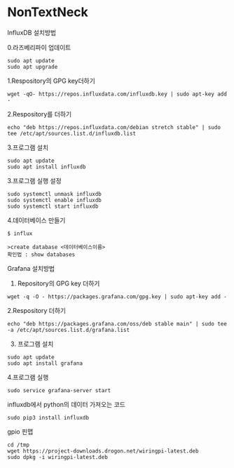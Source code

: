 # NonTextNeck


InfluxDB 설치방법

  0.라즈베리파이 업데이트
  ```
  sudo apt update
  sudo apt upgrade
  ```
  1.Respository의 GPG key더하기
  ```
  wget -qO- https://repos.influxdata.com/influxdb.key | sudo apt-key add -
  ```
  2.Respository를 더하기
  ```
  echo "deb https://repos.influxdata.com/debian stretch stable" | sudo tee /etc/apt/sources.list.d/influxdb.list
  ```
  3.프로그램 설치
  ```
  sudo apt update
sudo apt install influxdb
```
  3.프로그램 실행 설정
  ```
  sudo systemctl unmask influxdb
sudo systemctl enable influxdb
sudo systemctl start influxdb
```
  4.데이터베이스 만들기
  ```
  $ influx

>create database <데이터베이스이름>
  확인법 : show databases
```  
  Grafana 설치방법
  
  1. Repository의 GPG key 더하기
  ```
  wget -q -O - https://packages.grafana.com/gpg.key | sudo apt-key add -
  ```
  2.Respository 더하기
  ```
  echo "deb https://packages.grafana.com/oss/deb stable main" | sudo tee -a /etc/apt/sources.list.d/grafana.list
  ```
  3. 프로그램 설치
  ```
  sudo apt update
sudo apt install grafana
```
  4.프로그램 실행
  ```
  sudo service grafana-server start
  ```
  influxdb에서 python의 데이터 가져오는 코드
  ```
  sudo pip3 install influxdb
  ```
  gpio 핀맵
  ```
  cd /tmp
wget https://project-downloads.drogon.net/wiringpi-latest.deb
sudo dpkg -i wiringpi-latest.deb
```
